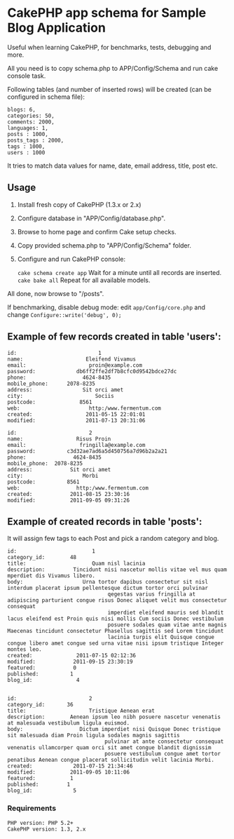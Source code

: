 # CakePHP app schema for Sample Blog Application

Useful when learning CakePHP, for benchmarks, tests, debugging and more.

All you need is to copy schema.php to APP/Config/Schema and run cake console task.

Following tables (and number of inserted rows) will be created (can be configured in schema file):

	blogs: 6, 
	categories: 50, 
	comments: 2000, 
	languages: 1,
	posts : 1000,
	posts_tags : 2000,
	tags : 1000, 
	users : 1000

It tries to match data values for name, date, email address, title, post etc.

## Usage

1. Install fresh copy of CakePHP (1.3.x or 2.x)
2. Configure database in "APP/Config/database.php".
3. Browse to home page and confirm Cake setup checks.
4. Copy provided schema.php to "APP/Config/Schema" folder.
5. Configure and run CakePHP console: 

    `cake schema create app` Wait for a minute until all records are inserted.
    `cake bake all` Repeat for all available models.

All done, now browse to "/posts".

If benchmarking, disable debug mode: edit `app/Config/core.php` and change `Configure::write('debug', 0);`


## Example of few  records created in table 'users':

	id:                          1
	name:                    Eleifend Vivamus
	email:                    proin@example.com
	password:             db6ff2ffe2df7b8cfc0d9542bdce27dc
	phone:                  4624-8435
	mobile_phone:      2078-8235
	address:                Sit orci amet
	city:                       Sociis
	postcode:              8561
	web:                      http:/www.fermentum.com
	created:                 2011-05-15 22:01:01
	modified:                2011-07-13 20:31:06

	id:                       2
	name:                 Risus Proin
	email:                 fringilla@example.com
	password:          c3d32ae7ad6a5d450756a7d96b2a2a21
	phone:               4624-8435
	mobile_phone:  2078-8235
	address:            Sit orci amet
	city:                   Morbi
	postcode:          8561
	web:                  http:/www.fermentum.com
	created:            2011-08-15 23:30:16
	modified:           2011-09-05 09:31:26

## Example of created records in table 'posts':

It will assign few tags to each Post and pick a random category and blog.

	id:                        1
	category_id:        48
	title:                     Quam nisl lacinia
	description:         Tincidunt nisi nascetur mollis vitae vel mus quam mperdiet dis Vivamus libero.
	body:                   Urna tortor dapibus consectetur sit nisl interdum placerat ipsum pellentesque dictum tortor orci pulvinar 
                                    qegestas varius fringilla at adipiscing parturient congue risus Donec aliquet velit mus consectetur consequat
                                    imperdiet eleifend mauris sed blandit lacus eleifend est Proin quis nisi mollis Cum sociis Donec vestibulum 
                                    posuere sodales quam vitae ante magnis Maecenas tincidunt consectetur Phasellus sagittis sed Lorem tincidunt 
                                    lacinia turpis elit Quisque congue congue libero amet congue sed urna vitae nisi ipsum tristique Integer montes leo.
	created:              2011-07-15 02:12:36
	modified:            2011-09-15 23:30:19
	featured:            0
	published:          1
	blog_id:              4


	id:                       2
	category_id:       36
	title:                    Tristique Aenean erat
	description:        Aenean ipsum leo nibh posuere nascetur venenatis at malesuada vestibulum ligula euismod.
	body:                  Dictum imperdiet nisi Quisque Donec tristique sit malesuada diam Proin ligula sodales magnis sagittis
                                   pulvinar at ante consectetur consequat venenatis ullamcorper quam orci sit amet congue blandit dignissim 
                                   posuere vestibulum congue amet tortor penatibus Aenean congue placerat sollicitudin velit lacinia Morbi.
	created:             2011-07-15 21:34:46
	modified:           2011-09-05 10:11:06
	featured:           1
	published:         1
	blog_id:             5


### Requirements

    PHP version: PHP 5.2+
    CakePHP version: 1.3, 2.x
